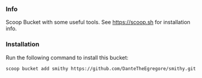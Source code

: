 ### Info

Scoop Bucket with some useful tools. See https://scoop.sh for installation info.

### Installation

Run the following command to install this bucket: 

`scoop bucket add smithy https://github.com/DanteTheEgregore/smithy.git`
